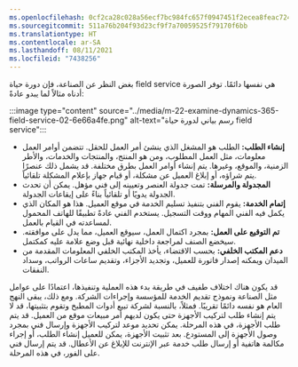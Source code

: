 ```yaml
---
ms.openlocfilehash: 0cf2ca28c028a56ecf7bc984fc657f0947451f2ecea8feac72465b91134c9764
ms.sourcegitcommit: 511a76b204f93d23cf9f7a70059525f79170f6bb
ms.translationtype: HT
ms.contentlocale: ar-SA
ms.lasthandoff: 08/11/2021
ms.locfileid: "7438256"
---
```

بغض النظر عن الصناعة، فإن دورة حياة field service هي نفسها دائمًا. توفر الصورة أدناه مثالاً لما يبدو عادةً:

:::image type="content" source="../media/m-22-examine-dynamics-365-field-service-02-6e66a4fe.png" alt-text="رسم بياني لدورة حياة field service":::


 -  **إنشاء الطلب:** الطلب هو المشغل الذي ينشئ أمر العمل للحقل. تتضمن أوامر العمل معلومات، مثل العمل المطلوب، ومن هو المنتج، والمنتجات والخدمات، والأطر الزمنية، والموقع، وغيرها. يتم إنشاء أوامر العمل بطرق مختلفة. قد يشمل ذلك عنصرًا يتم شراؤه، أو إبلاغ العميل عن مشكلة، أو قيام جهاز بإعلام المشكلة تلقائياً.
 -  **المجدولة والمرسلة:** تمت جدولة العنصر وتعيينه إلى فني مؤهل. يمكن أن تحدث الجدولة يدويًا أو تلقائياً بناءً على إيقاعات الجدولة.
 -  **إتمام الخدمة:** يقوم الفني بتنفيذ تسليم الخدمة في موقع العميل. هذا هو المكان الذي يكمل فيه الفني المهام ووقت التسجيل. يستخدم الفني عادةً تطبيقًا للهاتف المحمول لمساعدته في القيام بالعمل.
 -  **تم التوقيع على العمل:** بمجرد اكتمال العمل، سيوقع العميل، مما يدل على موافقته. سيخضع الصنف لمراجعة داخلية نهائية قبل وضع علامة عليه كمكتمل.
 -  **دعم المكتب الخلفي:** بحسب الاقتضاء، يأخذ المكتب الخلفي المعلومات المقدمة من الميدان ويمكنه إصدار فاتورة للعميل، وتجديد الأجزاء، وتقديم ساعات الرواتب، وسداد النفقات.

قد يكون هناك اختلاف طفيف في طريقة بدء هذه العملية وتنفيذها، اعتمادًا على عوامل مثل الصناعة ونموذج تقديم الخدمة للمؤسسة وإجراءات الشركة. ومع ذلك، يبقى النهج العام هو نفسه دائمًا تقريبًا. فمثلاً، بالنسبة لشركة تبيع أدوات المطبخ وتقوم بتثبيتها، قد لا يتم إنشاء طلب لتركيب الأجهزة حتى يكون لديهم أمر مبيعات موقع من العميل. قد يتم طلب الأجهزة، في هذه المرحلة. يمكن تحديد موعد لتركيب الأجهزة وإرسال فني بمجرد وصول الأجهزة إلى المستودع. بعد تثبيت الأجهزة، يمكن للعميل إنشاء الطلب، أو إجراء مكالمة هاتفية أو إرسال طلب خدمة عبر الإنترنت للإبلاغ عن الأعطال. قد يتم إرسال فني على الفور، في هذه المرحلة.
